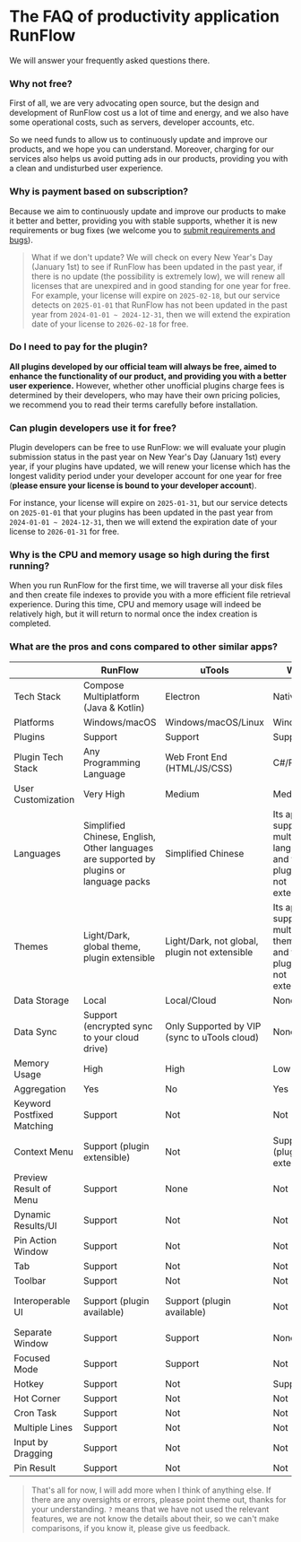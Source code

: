 # The FAQ of productivity application RunFlow

We will answer your frequently asked questions there.

### Why not free?

First of all, we are very advocating open source, but the design and development of RunFlow cost us a lot of time and energy, and we also have some operational costs, such as servers, developer accounts, etc.

So we need funds to allow us to continuously update and improve our products, and we hope you can understand. Moreover, charging for our services also helps us avoid putting ads in our products, providing you with a clean and undisturbed user experience.

### Why is payment based on subscription?

Because we aim to continuously update and improve our products to make it better and better, providing you with stable supports, whether it is new requirements or bug fixes (we welcome you to [submit requirements and bugs](https://myrest.top/feedback)).

> What if we don't update? We will check on every New Year's Day (January 1st) to see if RunFlow has been updated in the past year, if there is no update (the possibility is extremely low), we will renew all licenses that are unexpired and in good standing for one year for free. For example, your license will expire on `2025-02-18`, but our service detects on `2025-01-01` that RunFlow has not been updated in the past year from `2024-01-01 ~ 2024-12-31`, then we will extend the expiration date of your license to `2026-02-18` for free.

### Do I need to pay for the plugin?

**All plugins developed by our official team will always be free, aimed to enhance the functionality of our product, and providing you with a better user experience.** However, whether other unofficial plugins charge fees is determined by their developers, who may have their own pricing policies, we recommend you to read their terms carefully before installation.

### Can plugin developers use it for free?

Plugin developers can be free to use RunFlow: we will evaluate your plugin submission status in the past year on New Year's Day (January 1st) every year, if your plugins have updated, we will renew your license which has the longest validity period under your developer account for one year for free (**please ensure your license is bound to your developer account**).

For instance, your license will expire on `2025-01-31`, but our service detects on `2025-01-01` that your plugins has been updated in the past year from `2024-01-01 ~ 2024-12-31`, then we will extend the expiration date of your license to `2026-01-31` for free.

### Why is the CPU and memory usage so high during the first running?

When you run RunFlow for the first time, we will traverse all your disk files and then create file indexes to provide you with a more efficient file retrieval experience. During this time, CPU and memory usage will indeed be relatively high, but it will return to normal once the index creation is completed.

### What are the pros and cons compared to other similar apps?

|                            | RunFlow                                                                                 | uTools                                        | Wox                                                                     | PowerToys                           | Alfred                                                                  | Raycast                                              |
|----------------------------|-----------------------------------------------------------------------------------------|-----------------------------------------------|-------------------------------------------------------------------------|-------------------------------------|-------------------------------------------------------------------------|------------------------------------------------------|
| Tech Stack                 | Compose Multiplatform (Java & Kotlin)                                                   | Electron                                      | Native                                                                  | Native                              | Native                                                                  | Native                                               |
| Platforms                  | Windows/macOS                                                                           | Windows/macOS/Linux                           | Windows                                                                 | Windows                             | macOS                                                                   | macOS                                                |
| Plugins                    | Support                                                                                 | Support                                       | Support                                                                 | Not                                 | Support                                                                 | Support                                              |
| Plugin Tech Stack          | Any Programming Language                                                                | Web Front End (HTML/JS/CSS)                   | C#/Python                                                               | None                                | ?                                                                       | JavaScript/TypeScript                                |
| User Customization         | Very High                                                                               | Medium                                        | Medium                                                                  | Low                                 | Medium                                                                  | Medium                                               |
| Languages                  | Simplified Chinese, English, Other languages are supported by plugins or language packs | Simplified Chinese                            | Its app supports multiple languages, and the plugins are not extensible | Its app supports multiple languages | Its app supports multiple languages, and the plugins are not extensible | English, other languages can be supported by plugins |
| Themes                     | Light/Dark, global theme, plugin extensible                                             | Light/Dark, not global, plugin not extensible | Its app supports multiple themes, and the plugins are not extensible    | Light/Dark                          | Light/Dark, not global, plugin not extensible                           | Light/Dark, not global, plugin not extensible        |
| Data Storage               | Local                                                                                   | Local/Cloud                                   | None                                                                    | None                                | ?                                                                       | Local                                                |
| Data Sync                  | Support (encrypted sync to your cloud drive)                                            | Only Supported by VIP (sync to uTools cloud)  | None                                                                    | None                                | ?                                                                       | ?                                                    |
| Memory Usage               | High                                                                                    | High                                          | Low                                                                     | Low                                 | Low                                                                     | Low                                                  |
| Aggregation                | Yes                                                                                     | No                                            | Yes                                                                     | None                                | Yes                                                                     | Yes                                                  |
| Keyword Postfixed Matching | Support                                                                                 | Not                                           | Not                                                                     | Not                                 | Not                                                                     | Not                                                  |
| Context Menu               | Support (plugin extensible)                                                             | Not                                           | Support (plugin not extensible)                                         | Not                                 | Not                                                                     | Yes (plugin not extensible)                          |
| Preview Result of Menu     | Support                                                                                 | None                                          | Not                                                                     | None                                | None                                                                    | None                                                 |
| Dynamic Results/UI         | Support                                                                                 | Not                                           | Not                                                                     | Not                                 | Not                                                                     | Not                                                  |
| Pin Action Window          | Support                                                                                 | Not                                           | Not                                                                     | Not                                 | Not                                                                     | Not                                                  |
| Tab                        | Support                                                                                 | Not                                           | Not                                                                     | Not                                 | Not                                                                     | Not                                                  |
| Toolbar                    | Support                                                                                 | Not                                           | Not                                                                     | Not                                 | Not                                                                     | Not                                                  |
| Interoperable UI           | Support (plugin available)                                                              | Support (plugin available)                    | Not                                                                     | Support (no plugin)                 | Support (plugin unavailable)                                            | Not                                                  |
| Separate Window            | Support                                                                                 | Support                                       | None                                                                    | Not                                 | Not                                                                     | None                                                 |
| Focused Mode               | Support                                                                                 | Support                                       | Not                                                                     | Not                                 | Not                                                                     | Not                                                  |
| Hotkey                     | Support                                                                                 | Not                                           | Support                                                                 | Not                                 | Not                                                                     | Not                                                  |
| Hot Corner                 | Support                                                                                 | Not                                           | Not                                                                     | Not                                 | Not                                                                     | Not                                                  |
| Cron Task                  | Support                                                                                 | Not                                           | Not                                                                     | Not                                 | Not                                                                     | Not                                                  |
| Multiple Lines             | Support                                                                                 | Not                                           | Not                                                                     | Not                                 | Not                                                                     | Not                                                  |
| Input by Dragging          | Support                                                                                 | Not                                           | Not                                                                     | Not                                 | Not                                                                     | Not                                                  |
| Pin Result                 | Support                                                                                 | Not                                           | Not                                                                     | Not                                 | Not                                                                     | Not                                                  |

> That's all for now, I will add more when I think of anything else. If there are any oversights or errors, please point theme out, thanks for your understanding. `?` means that we have not used the relevant features, we are not know the details about their, so we can't make comparisons, if you know it, please give us feedback.